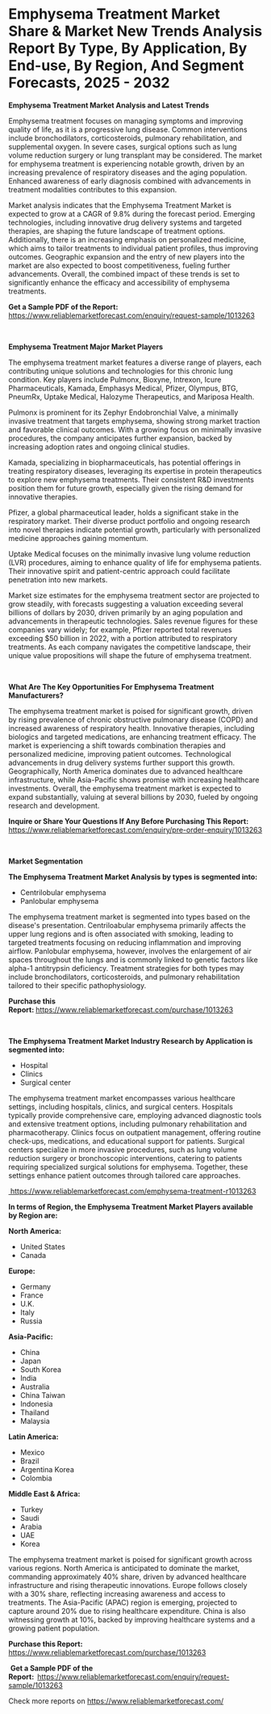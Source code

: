 <p><h1>Emphysema Treatment Market Share & Market New Trends Analysis Report By Type, By Application, By End-use, By Region, And Segment Forecasts, 2025 - 2032</h1></p><p><strong>Emphysema Treatment Market Analysis and Latest Trends</strong></p>
<p><p>Emphysema treatment focuses on managing symptoms and improving quality of life, as it is a progressive lung disease. Common interventions include bronchodilators, corticosteroids, pulmonary rehabilitation, and supplemental oxygen. In severe cases, surgical options such as lung volume reduction surgery or lung transplant may be considered. The market for emphysema treatment is experiencing notable growth, driven by an increasing prevalence of respiratory diseases and the aging population. Enhanced awareness of early diagnosis combined with advancements in treatment modalities contributes to this expansion.</p><p>Market analysis indicates that the Emphysema Treatment Market is expected to grow at a CAGR of 9.8% during the forecast period. Emerging technologies, including innovative drug delivery systems and targeted therapies, are shaping the future landscape of treatment options. Additionally, there is an increasing emphasis on personalized medicine, which aims to tailor treatments to individual patient profiles, thus improving outcomes. Geographic expansion and the entry of new players into the market are also expected to boost competitiveness, fueling further advancements. Overall, the combined impact of these trends is set to significantly enhance the efficacy and accessibility of emphysema treatments.</p></p>
<p><strong>Get a Sample PDF of the Report:&nbsp;</strong> <a href="https://www.reliablemarketforecast.com/enquiry/request-sample/1013263?utm_campaign=2755&utm_medium=2&utm_source=Github&utm_content=ia&utm_term=05032025&utm_id=emphysema-treatment">https://www.reliablemarketforecast.com/enquiry/request-sample/1013263</a></p>
<p>&nbsp;</p>
<p><strong>Emphysema Treatment Major Market Players</strong></p>
<p><p>The emphysema treatment market features a diverse range of players, each contributing unique solutions and technologies for this chronic lung condition. Key players include Pulmonx, Bioxyne, Intrexon, Icure Pharmaceuticals, Kamada, Emphasys Medical, Pfizer, Olympus, BTG, PneumRx, Uptake Medical, Halozyme Therapeutics, and Mariposa Health.</p><p>Pulmonx is prominent for its Zephyr Endobronchial Valve, a minimally invasive treatment that targets emphysema, showing strong market traction and favorable clinical outcomes. With a growing focus on minimally invasive procedures, the company anticipates further expansion, backed by increasing adoption rates and ongoing clinical studies.</p><p>Kamada, specializing in biopharmaceuticals, has potential offerings in treating respiratory diseases, leveraging its expertise in protein therapeutics to explore new emphysema treatments. Their consistent R&D investments position them for future growth, especially given the rising demand for innovative therapies.</p><p>Pfizer, a global pharmaceutical leader, holds a significant stake in the respiratory market. Their diverse product portfolio and ongoing research into novel therapies indicate potential growth, particularly with personalized medicine approaches gaining momentum.</p><p>Uptake Medical focuses on the minimally invasive lung volume reduction (LVR) procedures, aiming to enhance quality of life for emphysema patients. Their innovative spirit and patient-centric approach could facilitate penetration into new markets.</p><p>Market size estimates for the emphysema treatment sector are projected to grow steadily, with forecasts suggesting a valuation exceeding several billions of dollars by 2030, driven primarily by an aging population and advancements in therapeutic technologies. Sales revenue figures for these companies vary widely; for example, Pfizer reported total revenues exceeding $50 billion in 2022, with a portion attributed to respiratory treatments. As each company navigates the competitive landscape, their unique value propositions will shape the future of emphysema treatment.</p></p>
<p>&nbsp;</p>
<p><strong>What Are The Key Opportunities For Emphysema Treatment Manufacturers?</strong></p>
<p><p>The emphysema treatment market is poised for significant growth, driven by rising prevalence of chronic obstructive pulmonary disease (COPD) and increased awareness of respiratory health. Innovative therapies, including biologics and targeted medications, are enhancing treatment efficacy. The market is experiencing a shift towards combination therapies and personalized medicine, improving patient outcomes. Technological advancements in drug delivery systems further support this growth. Geographically, North America dominates due to advanced healthcare infrastructure, while Asia-Pacific shows promise with increasing healthcare investments. Overall, the emphysema treatment market is expected to expand substantially, valuing at several billions by 2030, fueled by ongoing research and development.</p></p>
<p><strong>Inquire or Share Your Questions If Any Before Purchasing This Report:</strong> <a href="https://www.reliablemarketforecast.com/enquiry/pre-order-enquiry/1013263?utm_campaign=2755&utm_medium=2&utm_source=Github&utm_content=ia&utm_term=05032025&utm_id=emphysema-treatment">https://www.reliablemarketforecast.com/enquiry/pre-order-enquiry/1013263</a></p>
<p>&nbsp;</p>
<p><strong>Market Segmentation</strong></p>
<p><strong>The Emphysema Treatment Market Analysis by types is segmented into:</strong></p>
<p><ul><li>Centrilobular emphysema</li><li>Panlobular emphysema</li></ul></p>
<p><p>The emphysema treatment market is segmented into types based on the disease's presentation. Centriloabular emphysema primarily affects the upper lung regions and is often associated with smoking, leading to targeted treatments focusing on reducing inflammation and improving airflow. Panlobular emphysema, however, involves the enlargement of air spaces throughout the lungs and is commonly linked to genetic factors like alpha-1 antitrypsin deficiency. Treatment strategies for both types may include bronchodilators, corticosteroids, and pulmonary rehabilitation tailored to their specific pathophysiology.</p></p>
<p><strong>Purchase this Report:&nbsp;</strong><a href="https://www.reliablemarketforecast.com/purchase/1013263?utm_campaign=2755&utm_medium=2&utm_source=Github&utm_content=ia&utm_term=05032025&utm_id=emphysema-treatment">https://www.reliablemarketforecast.com/purchase/1013263</a></p>
<p>&nbsp;</p>
<p><strong>The Emphysema Treatment Market Industry Research by Application is segmented into:</strong></p>
<p><ul><li>Hospital</li><li>Clinics</li><li>Surgical center</li></ul></p>
<p><p>The emphysema treatment market encompasses various healthcare settings, including hospitals, clinics, and surgical centers. Hospitals typically provide comprehensive care, employing advanced diagnostic tools and extensive treatment options, including pulmonary rehabilitation and pharmacotherapy. Clinics focus on outpatient management, offering routine check-ups, medications, and educational support for patients. Surgical centers specialize in more invasive procedures, such as lung volume reduction surgery or bronchoscopic interventions, catering to patients requiring specialized surgical solutions for emphysema. Together, these settings enhance patient outcomes through tailored care approaches.</p></p>
<p><a href="https://www.reliablemarketforecast.com/emphysema-treatment-r1013263?utm_campaign=2755&utm_medium=2&utm_source=Github&utm_content=ia&utm_term=05032025&utm_id=emphysema-treatment">&nbsp;https://www.reliablemarketforecast.com/emphysema-treatment-r1013263</a></p>
<p><strong>In terms of Region, the Emphysema Treatment Market Players available by Region are:</strong></p>
<p>
    <p> <strong> North America: </strong>
        <ul>
            <li>United States</li>
            <li>Canada</li>
        </ul>
        </p> 
    <p> <strong> Europe: </strong>
        <ul>
            <li>Germany</li>
            <li>France</li>
            <li>U.K.</li>
            <li>Italy</li>
            <li>Russia</li>
        </ul>
        </p> 
    <p> <strong> Asia-Pacific: </strong>
        <ul>
            <li>China</li>
            <li>Japan</li>
            <li>South Korea</li>
            <li>India</li>
            <li>Australia</li>
            <li>China Taiwan</li>
            <li>Indonesia</li>
            <li>Thailand</li>
            <li>Malaysia</li>
        </ul>
        </p> 
    <p> <strong> Latin America: </strong>
        <ul>
            <li>Mexico</li>
            <li>Brazil</li>
            <li>Argentina Korea</li>
            <li>Colombia</li>
        </ul>
        </p> 
    <p> <strong> Middle East & Africa: </strong>
        <ul>
            <li>Turkey</li>
            <li>Saudi</li>
            <li>Arabia</li>
            <li>UAE</li>
            <li>Korea</li>
        </ul>
    </p>
    </p>
<p><p>The emphysema treatment market is poised for significant growth across various regions. North America is anticipated to dominate the market, commanding approximately 40% share, driven by advanced healthcare infrastructure and rising therapeutic innovations. Europe follows closely with a 30% share, reflecting increasing awareness and access to treatments. The Asia-Pacific (APAC) region is emerging, projected to capture around 20% due to rising healthcare expenditure. China is also witnessing growth at 10%, backed by improving healthcare systems and a growing patient population.</p></p>
<p><strong>Purchase this Report: </strong><a href="https://www.reliablemarketforecast.com/purchase/1013263?utm_campaign=2755&utm_medium=2&utm_source=Github&utm_content=ia&utm_term=05032025&utm_id=emphysema-treatment">https://www.reliablemarketforecast.com/purchase/1013263</a></p>
<p>&nbsp;<strong>Get a Sample PDF of the Report:&nbsp;&nbsp;</strong><a href="https://www.reliablemarketforecast.com/enquiry/request-sample/1013263?utm_campaign=2755&utm_medium=2&utm_source=Github&utm_content=ia&utm_term=05032025&utm_id=emphysema-treatment">https://www.reliablemarketforecast.com/enquiry/request-sample/1013263</a></p>
<p><strong></strong></p>
<p>Check more reports on <a href="https://www.reliablemarketforecast.com/?utm_campaign=2755&utm_medium=2&utm_source=Github&utm_content=ia&utm_term=05032025&utm_id=emphysema-treatment">https://www.reliablemarketforecast.com/</a></p>